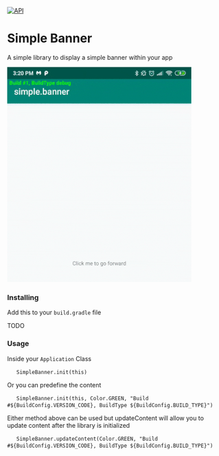 [![API](https://img.shields.io/badge/API-14%2B-brightgreen.svg?style=flat)](https://android-arsenal.com/api?level=14)
# Simple Banner
A simple library to display a simple banner within your app

<img src="demo/demo.gif" height="500" alt="Gif Showing demo of the simple banner library in action"/>

### Installing

Add this to your `build.gradle` file

TODO

### Usage

Inside your `Application` Class

```
   SimpleBanner.init(this)
```

Or you can predefine the content 
```
   SimpleBanner.init(this, Color.GREEN, "Build #${BuildConfig.VERSION_CODE}, BuildType ${BuildConfig.BUILD_TYPE}")
```

Either method above can be used but updateContent will allow you to update content after the library is initialized
```
   SimpleBanner.updateContent(Color.GREEN, "Build #${BuildConfig.VERSION_CODE}, BuildType ${BuildConfig.BUILD_TYPE}")
```




